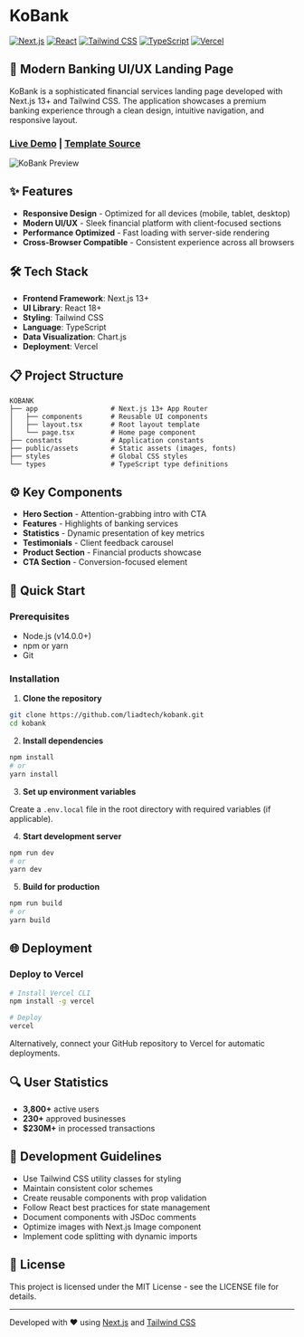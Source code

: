 # KoBank

[![Next.js](https://img.shields.io/badge/next.js-13+-000000?style=for-the-badge&logo=next.js&logoColor=white)](https://nextjs.org/)
[![React](https://img.shields.io/badge/react-18-61DAFB?style=for-the-badge&logo=react&logoColor=white)](https://reactjs.org/)
[![Tailwind CSS](https://img.shields.io/badge/tailwind-3-38B2AC?style=for-the-badge&logo=tailwind-css&logoColor=white)](https://tailwindcss.com/)
[![TypeScript](https://img.shields.io/badge/typescript-5-3178C6?style=for-the-badge&logo=typescript&logoColor=white)](https://www.typescriptlang.org/)
[![Vercel](https://img.shields.io/badge/vercel-deployed-000000?style=for-the-badge&logo=vercel&logoColor=white)](https://kobank.vercel.app/)

## 🚀 Modern Banking UI/UX Landing Page

KoBank is a sophisticated financial services landing page developed with Next.js 13+ and Tailwind CSS. The application showcases a premium banking experience through a clean design, intuitive navigation, and responsive layout.

### [Live Demo](https://kobank.vercel.app/) | [Template Source](https://getnextjsthemes.com/)

![KoBank Preview](https://kobank.vercel.app/)

## ✨ Features

- **Responsive Design** - Optimized for all devices (mobile, tablet, desktop)
- **Modern UI/UX** - Sleek financial platform with client-focused sections
- **Performance Optimized** - Fast loading with server-side rendering
- **Cross-Browser Compatible** - Consistent experience across all browsers

## 🛠️ Tech Stack

- **Frontend Framework**: Next.js 13+
- **UI Library**: React 18+
- **Styling**: Tailwind CSS
- **Language**: TypeScript
- **Data Visualization**: Chart.js
- **Deployment**: Vercel

## 📋 Project Structure

```
KOBANK
├── app                  # Next.js 13+ App Router
│   ├── components       # Reusable UI components
│   ├── layout.tsx       # Root layout template
│   └── page.tsx         # Home page component
├── constants            # Application constants
├── public/assets        # Static assets (images, fonts)
├── styles               # Global CSS styles
└── types                # TypeScript type definitions
```

## ⚙️ Key Components

- **Hero Section** - Attention-grabbing intro with CTA
- **Features** - Highlights of banking services
- **Statistics** - Dynamic presentation of key metrics
- **Testimonials** - Client feedback carousel
- **Product Section** - Financial products showcase
- **CTA Section** - Conversion-focused element

## 🚀 Quick Start

### Prerequisites

- Node.js (v14.0.0+)
- npm or yarn
- Git

### Installation

1. **Clone the repository**

```bash
git clone https://github.com/liadtech/kobank.git
cd kobank
```

2. **Install dependencies**

```bash
npm install
# or
yarn install
```

3. **Set up environment variables**

Create a `.env.local` file in the root directory with required variables (if applicable).

4. **Start development server**

```bash
npm run dev
# or
yarn dev
```

5. **Build for production**

```bash
npm run build
# or
yarn build
```

## 🌐 Deployment

### Deploy to Vercel

```bash
# Install Vercel CLI
npm install -g vercel

# Deploy
vercel
```

Alternatively, connect your GitHub repository to Vercel for automatic deployments.

## 🔍 User Statistics

- **3,800+** active users
- **230+** approved businesses
- **$230M+** in processed transactions

## 🧩 Development Guidelines

- Use Tailwind CSS utility classes for styling
- Maintain consistent color schemes
- Create reusable components with prop validation
- Follow React best practices for state management
- Document components with JSDoc comments
- Optimize images with Next.js Image component
- Implement code splitting with dynamic imports

## 📄 License

This project is licensed under the MIT License - see the LICENSE file for details.

---

Developed with ❤️ using [Next.js](https://nextjs.org/) and [Tailwind CSS](https://tailwindcss.com/)
